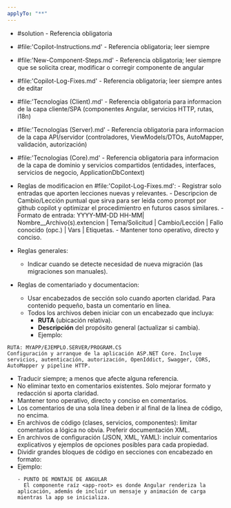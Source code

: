 ```yaml
---
applyTo: "**"
---
```


- #solution - Referencia obligatoria
- #file:'Copilot-Instructions.md' - Referencia obligatoria; leer siempre
- #file:'New-Component-Steps.md' - Referencia obligatoria; leer siempre que se solicita crear, modificar o corregir componente de angular
- #file:'Copilot-Log-Fixes.md' - Referencia obligatoria; leer siempre antes de editar
- #file:'Tecnologias (Client).md' - Referencia obligatoria para informacion de la capa cliente/SPA (componentes Angular, servicios HTTP, rutas, i18n)
- #file:'Tecnologías (Server).md' - Referencia obligatoria para informacion de la capa API/servidor (controladores, ViewModels/DTOs, AutoMapper, validación, autorización)
- #file:'Tecnologias (Core).md' - Referencia obligatoria para informacion de la capa de dominio y servicios compartidos (entidades, interfaces, servicios de negocio, ApplicationDbContext)

- Reglas de modificacion en #file:'Copilot-Log-Fixes.md': 
        - Registrar solo entradas que aporten lecciones nuevas y relevantes.
        - Descripcion de  Cambio/Lección puntual que sirva para ser leida como prompt por github copilot y optimizar el procedimientro en futuros casos similares.
        - Formato de entrada: YYYY-MM-DD HH-MM| Nombre__Archivo(s).extencion | Tema/Solicitud | Cambio/Lección | Fallo conocido (opc.) | Vars | Etiquetas.
        - Mantener tono operativo, directo y conciso.

- Reglas generales:
    - Indicar cuando se detecte necesidad de nueva migración (las migraciones son manuales).

- Reglas de comentariado y documentacion:
    - Usar encabezados de sección solo cuando aporten claridad. Para contenido pequeño, basta un comentario en línea. 
    - Todos los archivos deben iniciar con un encabezado que incluya:
        - **RUTA** (ubicación relativa).
        - **Descripción** del propósito general (actualizar si cambia).
        - Ejemplo:
```
RUTA: MYAPP/EJEMPLO.SERVER/PROGRAM.CS
Configuración y arranque de la aplicación ASP.NET Core. Incluye servicios, autenticación, autorización, OpenIddict, Swagger, CORS, AutoMapper y pipeline HTTP.
```
- Traducir siempre; a menos que afecte alguna referencia.
- No eliminar texto en comentarios existentes. Solo mejorar formato y redacción si aporta claridad.
- Mantener tono operativo, directo y conciso en comentarios.
- Los comentarios de una sola línea deben ir al final de la línea de código, no encima.
- En archivos de código (clases, servicios, componentes): limitar comentarios a lógica no obvia. Preferir documentación XML.
- En archivos de configuración (JSON, XML, YAML): incluir comentarios explicativos y ejemplos de opciones posibles para cada propiedad.
- Dividir grandes bloques de código en secciones con encabezado en formato:
- Ejemplo:
  ```
  - PUNTO DE MONTAJE DE ANGULAR
    El componente raíz <app-root> es donde Angular renderiza la aplicación, además de incluir un mensaje y animación de carga mientras la app se inicializa.
  ```
